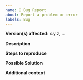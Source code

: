```yaml
---
name: 🐛 Bug Report
about: Report a problem or error
labels: Bug
---
```


**Version(s) affected**: x.y.z, ...

**Description**  
<!-- A clear and concise description of the problem you are experiencing. -->

**Steps to reproduce**  
<!-- Code, configuration or steps required to reproduce the bug. -->

**Possible Solution**  
<!--- Optional: Do you have any suggestions on how we can fix the bug? -->

**Additional context**
<!-- Optional: Anything else we should know? Any log messages or screenshots? -->